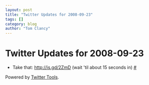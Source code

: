 ```yaml
---
layout: post
title: "Twitter Updates for 2008-09-23"
tags: []
category: blog
author: "Tom Clancy"
---
```


# Twitter Updates for 2008-09-23

<ul>
	<li>Take that: <a href="http://is.gd/2ZmD" rel="nofollow">http://is.gd/2ZmD</a> (wait 'til about 15 seconds in) <a href="http://twitter.com/tclancy/statuses/932142883">#</a></li>
</ul>
<p>Powered by <a href="http://alexking.org/projects/wordpress">Twitter Tools</a>.</p>
